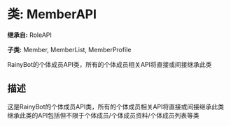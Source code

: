 # 类: MemberAPI  
  
**继承自:** RoleAPI  
  
**子类:** Member, MemberList, MemberProfile  
  
RainyBot的个体成员API类，所有的个体成员相关API将直接或间接继承此类  
  
## 描述  
  
这是RainyBot的个体成员API类，所有的个体成员相关API将直接或间接继承此类   
继承此类的API包括但不限于个体成员/个体成员资料/个体成员列表等类  
  

